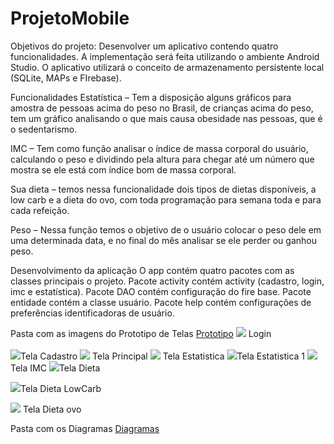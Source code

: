# ProjetoMobile 

Objetivos do projeto:
Desenvolver um aplicativo contendo quatro funcionalidades.
A implementação será feita utilizando o  ambiente Android Studio.
O aplicativo  utilizará o conceito de armazenamento persistente local (SQLite, MAPs e FIrebase).

Funcionalidades
Estatística – Tem a disposição alguns gráficos para amostra de pessoas acima do peso no Brasil, de crianças acima do peso, tem um gráfico analisando o que mais causa obesidade nas pessoas, que é o sedentarismo. 

IMC – Tem como função analisar o índice de massa corporal do usuário, calculando o peso e dividindo pela altura para chegar até um número que mostra se ele está com índice bom de massa corporal. 

Sua dieta – temos nessa funcionalidade dois tipos de dietas disponíveis, a low carb e a dieta do ovo, com toda programação para semana toda e para cada refeição.

Peso – Nessa função temos o objetivo de o usuário colocar o peso dele em uma determinada data, e no final do mês analisar se ele perder ou ganhou peso.


Desenvolvimento da aplicação 
O app contém  quatro pacotes com as classes principais o projeto. 
Pacote activity contém activity (cadastro, login, imc e estatística).
Pacote DAO contém configuração do fire base.
Pacote entidade contém a classe usuário.
Pacote help contém configurações de preferências identificadoras de usuário.

Pasta com as imagens do Prototipo de Telas 
<a href ="https://github.com/csouza14/ProjetoMobile/tree/master/app/Prototipo">Prototipo</a>
<img src="https://raw.githubusercontent.com/csouza14/ProjetoMobile/master/app/Prototipo/Login.png"> Login <br><br>
<img src ="https://raw.githubusercontent.com/csouza14/ProjetoMobile/master/app/Prototipo/TelaCadastro.png">Tela Cadastro 
<img src="https://raw.githubusercontent.com/csouza14/ProjetoMobile/master/app/Prototipo/TelaPrincipal.png"> Tela Principal 
<img src="https://github.com/csouza14/ProjetoMobile/blob/master/app/Prototipo/TelaEstatistica.png">  Tela Estatistica 
<img src="https://raw.githubusercontent.com/csouza14/ProjetoMobile/master/app/Prototipo/TelaEstatistica1.png">Tela Estatistica 1 
<img src="https://raw.githubusercontent.com/csouza14/ProjetoMobile/master/app/Prototipo/TelaIMC.png">Tela IMC 
<img src="https://raw.githubusercontent.com/csouza14/ProjetoMobile/master/app/Prototipo/TelaDieta.png">Tela Dieta

<img src="https://raw.githubusercontent.com/csouza14/ProjetoMobile/master/app/Prototipo/TelaDietaLowCarb.png">Tela Dieta LowCarb

<img src="https://github.com/csouza14/ProjetoMobile/blob/master/app/Prototipo/TelaDietaOvo.png"> Tela Dieta ovo




Pasta com os Diagramas
<a href ="https://github.com/csouza14/ProjetoMobile/tree/master/app/Diagramas">Diagramas</a>

